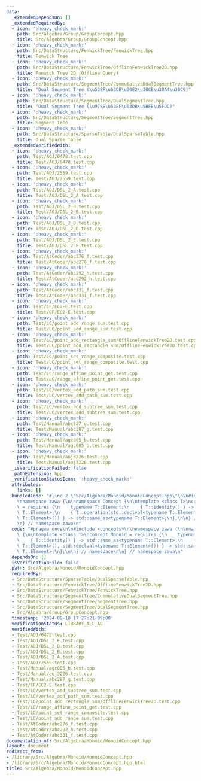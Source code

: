```yaml
---
data:
  _extendedDependsOn: []
  _extendedRequiredBy:
  - icon: ':heavy_check_mark:'
    path: Src/Algebra/Group/GroupConcept.hpp
    title: Src/Algebra/Group/GroupConcept.hpp
  - icon: ':heavy_check_mark:'
    path: Src/DataStructure/FenwickTree/FenwickTree.hpp
    title: Fenwick Tree
  - icon: ':heavy_check_mark:'
    path: Src/DataStructure/FenwickTree/OfflineFenwickTree2D.hpp
    title: Fenwick Tree 2D (Offline Query)
  - icon: ':heavy_check_mark:'
    path: Src/DataStructure/SegmentTree/CommutativeDualSegmentTree.hpp
    title: "Dual Segment Tree (\u53EF\u63DB\u30E2\u30CE\u30A4\u30C9)"
  - icon: ':heavy_check_mark:'
    path: Src/DataStructure/SegmentTree/DualSegmentTree.hpp
    title: "Dual Segment Tree (\u975E\u53EF\u63DB\u5BFE\u5FDC)"
  - icon: ':heavy_check_mark:'
    path: Src/DataStructure/SegmentTree/SegmentTree.hpp
    title: Segment Tree
  - icon: ':heavy_check_mark:'
    path: Src/DataStructure/SparseTable/DualSparseTable.hpp
    title: Dual Sparse Table
  _extendedVerifiedWith:
  - icon: ':heavy_check_mark:'
    path: Test/AOJ/0478.test.cpp
    title: Test/AOJ/0478.test.cpp
  - icon: ':heavy_check_mark:'
    path: Test/AOJ/2559.test.cpp
    title: Test/AOJ/2559.test.cpp
  - icon: ':heavy_check_mark:'
    path: Test/AOJ/DSL_2_A.test.cpp
    title: Test/AOJ/DSL_2_A.test.cpp
  - icon: ':heavy_check_mark:'
    path: Test/AOJ/DSL_2_B.test.cpp
    title: Test/AOJ/DSL_2_B.test.cpp
  - icon: ':heavy_check_mark:'
    path: Test/AOJ/DSL_2_D.test.cpp
    title: Test/AOJ/DSL_2_D.test.cpp
  - icon: ':heavy_check_mark:'
    path: Test/AOJ/DSL_2_E.test.cpp
    title: Test/AOJ/DSL_2_E.test.cpp
  - icon: ':heavy_check_mark:'
    path: Test/AtCoder/abc276_f.test.cpp
    title: Test/AtCoder/abc276_f.test.cpp
  - icon: ':heavy_check_mark:'
    path: Test/AtCoder/abc292_h.test.cpp
    title: Test/AtCoder/abc292_h.test.cpp
  - icon: ':heavy_check_mark:'
    path: Test/AtCoder/abc331_f.test.cpp
    title: Test/AtCoder/abc331_f.test.cpp
  - icon: ':heavy_check_mark:'
    path: Test/CF/EC2-E.test.cpp
    title: Test/CF/EC2-E.test.cpp
  - icon: ':heavy_check_mark:'
    path: Test/LC/point_add_range_sum.test.cpp
    title: Test/LC/point_add_range_sum.test.cpp
  - icon: ':heavy_check_mark:'
    path: Test/LC/point_add_rectangle_sum/OfflineFenwickTree2D.test.cpp
    title: Test/LC/point_add_rectangle_sum/OfflineFenwickTree2D.test.cpp
  - icon: ':heavy_check_mark:'
    path: Test/LC/point_set_range_composite.test.cpp
    title: Test/LC/point_set_range_composite.test.cpp
  - icon: ':heavy_check_mark:'
    path: Test/LC/range_affine_point_get.test.cpp
    title: Test/LC/range_affine_point_get.test.cpp
  - icon: ':heavy_check_mark:'
    path: Test/LC/vertex_add_path_sum.test.cpp
    title: Test/LC/vertex_add_path_sum.test.cpp
  - icon: ':heavy_check_mark:'
    path: Test/LC/vertex_add_subtree_sum.test.cpp
    title: Test/LC/vertex_add_subtree_sum.test.cpp
  - icon: ':heavy_check_mark:'
    path: Test/Manual/abc287_g.test.cpp
    title: Test/Manual/abc287_g.test.cpp
  - icon: ':heavy_check_mark:'
    path: Test/Manual/agc005_b.test.cpp
    title: Test/Manual/agc005_b.test.cpp
  - icon: ':heavy_check_mark:'
    path: Test/Manual/aoj3226.test.cpp
    title: Test/Manual/aoj3226.test.cpp
  _isVerificationFailed: false
  _pathExtension: hpp
  _verificationStatusIcon: ':heavy_check_mark:'
  attributes:
    links: []
  bundledCode: "#line 2 \"Src/Algebra/Monoid/MonoidConcept.hpp\"\n\n#include <concepts>\n\
    \nnamespace zawa {\n\nnamespace Concept {\n\ntemplate <class T>\nconcept Monoid\
    \ = requires {\n    typename T::Element;\n    { T::identity() } -> std::same_as<typename\
    \ T::Element>;\n    { T::operation(std::declval<typename T::Element>(), std::declval<typename\
    \ T::Element>()) } -> std::same_as<typename T::Element>;\n};\n\n} // namespace\n\
    \n} // namespace zawa\n"
  code: "#pragma once\n\n#include <concepts>\n\nnamespace zawa {\n\nnamespace Concept\
    \ {\n\ntemplate <class T>\nconcept Monoid = requires {\n    typename T::Element;\n\
    \    { T::identity() } -> std::same_as<typename T::Element>;\n    { T::operation(std::declval<typename\
    \ T::Element>(), std::declval<typename T::Element>()) } -> std::same_as<typename\
    \ T::Element>;\n};\n\n} // namespace\n\n} // namespace zawa\n"
  dependsOn: []
  isVerificationFile: false
  path: Src/Algebra/Monoid/MonoidConcept.hpp
  requiredBy:
  - Src/DataStructure/SparseTable/DualSparseTable.hpp
  - Src/DataStructure/FenwickTree/OfflineFenwickTree2D.hpp
  - Src/DataStructure/FenwickTree/FenwickTree.hpp
  - Src/DataStructure/SegmentTree/CommutativeDualSegmentTree.hpp
  - Src/DataStructure/SegmentTree/SegmentTree.hpp
  - Src/DataStructure/SegmentTree/DualSegmentTree.hpp
  - Src/Algebra/Group/GroupConcept.hpp
  timestamp: '2024-09-10 17:27:21+09:00'
  verificationStatus: LIBRARY_ALL_AC
  verifiedWith:
  - Test/AOJ/0478.test.cpp
  - Test/AOJ/DSL_2_E.test.cpp
  - Test/AOJ/DSL_2_D.test.cpp
  - Test/AOJ/DSL_2_B.test.cpp
  - Test/AOJ/DSL_2_A.test.cpp
  - Test/AOJ/2559.test.cpp
  - Test/Manual/agc005_b.test.cpp
  - Test/Manual/aoj3226.test.cpp
  - Test/Manual/abc287_g.test.cpp
  - Test/CF/EC2-E.test.cpp
  - Test/LC/vertex_add_subtree_sum.test.cpp
  - Test/LC/vertex_add_path_sum.test.cpp
  - Test/LC/point_add_rectangle_sum/OfflineFenwickTree2D.test.cpp
  - Test/LC/range_affine_point_get.test.cpp
  - Test/LC/point_set_range_composite.test.cpp
  - Test/LC/point_add_range_sum.test.cpp
  - Test/AtCoder/abc276_f.test.cpp
  - Test/AtCoder/abc292_h.test.cpp
  - Test/AtCoder/abc331_f.test.cpp
documentation_of: Src/Algebra/Monoid/MonoidConcept.hpp
layout: document
redirect_from:
- /library/Src/Algebra/Monoid/MonoidConcept.hpp
- /library/Src/Algebra/Monoid/MonoidConcept.hpp.html
title: Src/Algebra/Monoid/MonoidConcept.hpp
---
```


